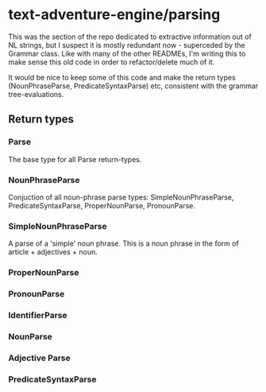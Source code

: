 # text-adventure-engine/parsing

This was the section of the repo dedicated to extractive information out of NL strings, but I suspect it is mostly redundant now - superceded by the Grammar class. Like with many of the other READMEs, I'm writing this to make sense this old code in order to refactor/delete much of it.

It would be nice to keep some of this code and make the return types (NounPhraseParse, PredicateSyntaxParse) etc, consistent with the grammar tree-evaluations.

## Return types

### Parse
The base type for all Parse return-types.

### NounPhraseParse
Conjuction of all noun-phrase parse types: SimpleNounPhraseParse, PredicateSyntaxParse, ProperNounParse, PronounParse.

### SimpleNounPhraseParse
A parse of a 'simple' noun phrase. This is a noun phrase in the form of article + adjectives + noun.


### ProperNounParse
### PronounParse
### IdentifierParse
### NounParse
### Adjective Parse
### PredicateSyntaxParse
